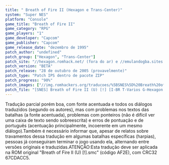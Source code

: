 ```yaml
---
title: " Breath of Fire II (Hexagon e Trans-Center)"
system: "Super NES"
platform: "Console"
game_title: "Breath of Fire II"
game_category: "RPG"
game_players: "1"
game_developer: "Capcom"
game_publisher: "Capcom"
game_release_date: "dezembro de 1995"
patch_author: "undefined"
patch_group: ["Hexagon", "Trans-Center"]
patch_site: "//hexagon.romhack.net/ (fora do ar) e //emulandogba.sites.uol.com.br/index2.html"
patch_version: "BETA"
patch_release: "28 de outubro de 2005 (provavelmente)"
patch_type: "Patch IPS dentro de pacote ZIP"
patch_progress: "90%"
patch_images: ["//img.romhackers.org/traducoes/%5BSNES%5D%20Breath%20of%20Fire%20II%20-%20Hexagon%20e%20Trans-Center%20-%201.png","//img.romhackers.org/traducoes/%5BSNES%5D%20Breath%20of%20Fire%20II%20-%20Hexagon%20e%20Trans-Center%20-%202.png","//img.romhackers.org/traducoes/%5BSNES%5D%20Breath%20of%20Fire%20II%20-%20Hexagon%20e%20Trans-Center%20-%203.png"]
patch_file: "[SNES] Breath of Fire II (U) [!] [I-BR T-Varios G-Hexagon e Trans-Center V-BETA P-90% A-2005].zip"
---
```

Tradução parcial porém boa, com fonte acentuada e todos os diálogos traduzidos (segundo os autores), mas com problemas nos textos das batalhas (a fonte acentuada), problemas com ponteiros (não é difícil ver uma caixa de texto sendo sobreescrita) e erros de pontuação e de português (acentuação principalmente, incoerente em um mesmo diálogo).Também é necessário informar que, apesar de relatos sobre travamentos dessa tradução em algumas batalhas específicas (harpias), pessoas já conseguiram terminar o jogo usando ela, alternando entre versões originais e traduzidas.ATENÇÃO:Esta tradução deve ser aplicada na ROM original "Breath of Fire II (U) [!].smc" (código AF2E), com CRC32 67CDACC5.